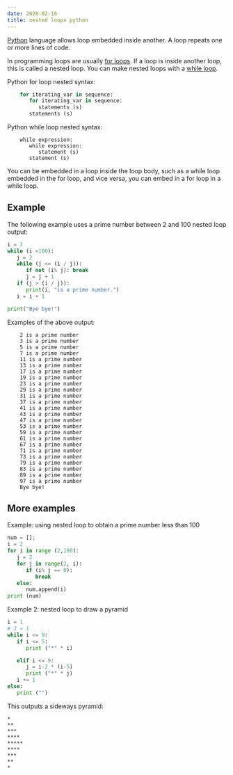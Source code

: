 ```yaml
---
date: 2020-02-16
title: nested loops python
---
```

[Python](https://python.org) language allows loop embedded inside another. A loop repeats one or more lines of code. 

In programming loops are usually [for loops](https://pythonbasics.org/for-loops/). If a loop is inside another loop, this is called a nested loop. You can make nested loops with a [while loop](https://pythonprogramminglanguage.com/while-loop/).

Python for loop nested syntax:

```python
    for iterating_var in sequence:
       for iterating_var in sequence:
          statements (s)
       statements (s)
```

Python while loop nested syntax:

```
    while expression:
       while expression:
          statement (s)
       statement (s)
```

You can be embedded in a loop inside the loop body, such as a while loop  embedded in the for loop, and vice versa, you can embed in a for loop in a while loop.

## Example

The following example uses a prime number between 2 and 100 nested loop output:

```python
i = 2
while (i <100):
   j = 2
   while (j <= (i / j)):
      if not (i% j): break
      j = j + 1
   if (j > (i / j)):
      print(i, "is a prime number.")
   i = i + 1

print("Bye bye!")
```

Examples of the above output:

```
    2 is a prime number
    3 is a prime number
    5 is a prime number
    7 is a prime number
    11 is a prime number
    13 is a prime number
    17 is a prime number
    19 is a prime number
    23 is a prime number
    29 is a prime number
    31 is a prime number
    37 is a prime number
    41 is a prime number
    43 is a prime number
    47 is a prime number
    53 is a prime number
    59 is a prime number
    61 is a prime number
    67 is a prime number
    71 is a prime number
    73 is a prime number
    79 is a prime number
    83 is a prime number
    89 is a prime number
    97 is a prime number
    Bye bye!
```

## More examples

Example: using nested loop to obtain a prime number less than 100

```python
num = [];
i = 2
for i in range (2,100):
   j = 2
   for j in range(2, i):
      if (i% j == 0):
         break
   else:
      num.append(i)
print (num)
```

Example 2: nested loop to draw a pyramid

```python
i = 1
# J = 1                                                                                                                                                                                  
while i <= 9:
   if i <= 5:
      print ("*" * i)

   elif i <= 9:
      j = i-2 * (i-5)
      print ("*" * j)
   i += 1
else:
   print ("")
```
This outputs a sideways pyramid:

```
*
**
***
****
*****
****
***
**
*
```

